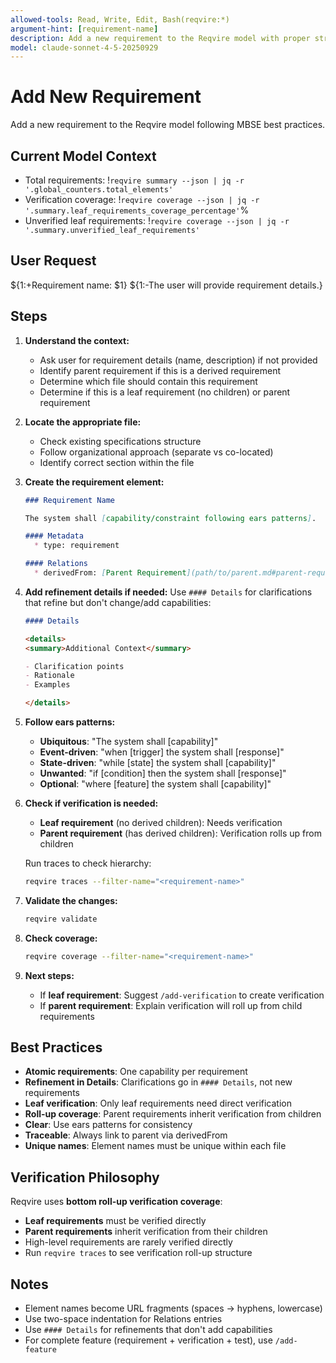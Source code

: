 ```yaml
---
allowed-tools: Read, Write, Edit, Bash(reqvire:*)
argument-hint: [requirement-name]
description: Add a new requirement to the Reqvire model with proper structure and traceability
model: claude-sonnet-4-5-20250929
---
```


# Add New Requirement

Add a new requirement to the Reqvire model following MBSE best practices.

## Current Model Context

- Total requirements: !`reqvire summary --json | jq -r '.global_counters.total_elements'`
- Verification coverage: !`reqvire coverage --json | jq -r '.summary.leaf_requirements_coverage_percentage'`%
- Unverified leaf requirements: !`reqvire coverage --json | jq -r '.summary.unverified_leaf_requirements'`

## User Request

${1:+Requirement name: $1}
${1:-The user will provide requirement details.}

## Steps

1. **Understand the context:**
   - Ask user for requirement details (name, description) if not provided
   - Identify parent requirement if this is a derived requirement
   - Determine which file should contain this requirement
   - Determine if this is a leaf requirement (no children) or parent requirement

2. **Locate the appropriate file:**
   - Check existing specifications structure
   - Follow organizational approach (separate vs co-located)
   - Identify correct section within the file

3. **Create the requirement element:**
   ```markdown
   ### Requirement Name

   The system shall [capability/constraint following ears patterns].

   #### Metadata
     * type: requirement

   #### Relations
     * derivedFrom: [Parent Requirement](path/to/parent.md#parent-requirement)
   ```

4. **Add refinement details if needed:**
   Use `#### Details` for clarifications that refine but don't change/add capabilities:
   ```markdown
   #### Details

   <details>
   <summary>Additional Context</summary>

   - Clarification points
   - Rationale
   - Examples

   </details>
   ```

5. **Follow ears patterns:**
   - **Ubiquitous**: "The system shall [capability]"
   - **Event-driven**: "when [trigger] the system shall [response]"
   - **State-driven**: "while [state] the system shall [capability]"
   - **Unwanted**: "if [condition] then the system shall [response]"
   - **Optional**: "where [feature] the system shall [capability]"

6. **Check if verification is needed:**
   - **Leaf requirement** (no derived children): Needs verification
   - **Parent requirement** (has derived children): Verification rolls up from children

   Run traces to check hierarchy:
   ```bash
   reqvire traces --filter-name="<requirement-name>"
   ```

7. **Validate the changes:**
   ```bash
   reqvire validate
   ```

8. **Check coverage:**
   ```bash
   reqvire coverage --filter-name="<requirement-name>"
   ```

9. **Next steps:**
   - If **leaf requirement**: Suggest `/add-verification` to create verification
   - If **parent requirement**: Explain verification will roll up from child requirements

## Best Practices

- **Atomic requirements**: One capability per requirement
- **Refinement in Details**: Clarifications go in `#### Details`, not new requirements
- **Leaf verification**: Only leaf requirements need direct verification
- **Roll-up coverage**: Parent requirements inherit verification from children
- **Clear**: Use ears patterns for consistency
- **Traceable**: Always link to parent via derivedFrom
- **Unique names**: Element names must be unique within each file

## Verification Philosophy

Reqvire uses **bottom roll-up verification coverage**:
- **Leaf requirements** must be verified directly
- **Parent requirements** inherit verification from their children
- High-level requirements are rarely verified directly
- Run `reqvire traces` to see verification roll-up structure

## Notes

- Element names become URL fragments (spaces → hyphens, lowercase)
- Use two-space indentation for Relations entries
- Use `#### Details` for refinements that don't add capabilities
- For complete feature (requirement + verification + test), use `/add-feature`
